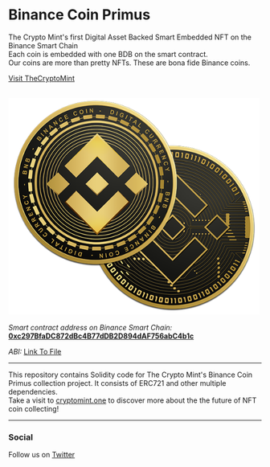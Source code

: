 # Binance Coin Primus

The Crypto Mint's first Digital Asset Backed Smart Embedded NFT on the Binance Smart Chain<br>
Each coin is embedded with one BDB on the smart contract. <br>
Our coins are more than pretty NFTs. These are bona fide Binance coins.


[Visit TheCryptoMint](https://cryptomint.one)

<br>
<img src="/assets/both-coins.png" alt="Binance Coin Primus - front and back faces" width="500" />
<br>

<i>Smart contract address on Binance Smart Chain:</i>
<b>[0xc297BfaDC872dBc4B77dDB2D894dAF756abC4b1c](https://etherscan.io/address/0xc297BfaDC872dBc4B77dDB2D894dAF756abC4b1c)</b>

<i>ABI:</i> [Link To File](./ABI)

<hr>

This repository contains Solidity code for The Crypto Mint's Binance Coin Primus collection project. 
It consists of ERC721 and other multiple dependencies.<br>
Take a visit to [cryptomint.one](https://cryptomint.one) to discover more about the the future of NFT coin collecting!

<hr>

### Social

Follow us on [Twitter](https://twitter.com/cryptomint1)
